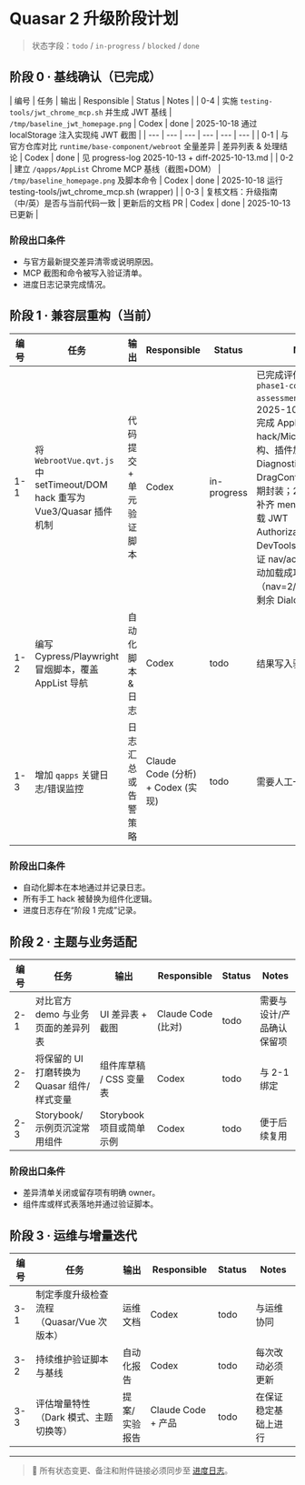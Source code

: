 # Quasar 2 升级阶段计划

> 状态字段：`todo` / `in-progress` / `blocked` / `done`

## 阶段 0 · 基线确认（已完成）

| 编号 | 任务 | 输出 | Responsible | Status | Notes |
| 0-4 | 实施 `testing-tools/jwt_chrome_mcp.sh` 并生成 JWT 基线 | `/tmp/baseline_jwt_homepage.png` | Codex | done | 2025-10-18 通过 localStorage 注入实现纯 JWT 截图 |
| --- | --- | --- | --- | --- | --- |
| 0-1 | 与官方仓库对比 `runtime/base-component/webroot` 全量差异 | 差异列表 & 处理结论 | Codex | done | 见 progress-log 2025-10-13 + diff-2025-10-13.md |
| 0-2 | 建立 `/qapps/AppList` Chrome MCP 基线（截图+DOM） | `/tmp/baseline_homepage.png` 及脚本命令 | Codex | done | 2025-10-18 运行 testing-tools/jwt_chrome_mcp.sh (wrapper) |
| 0-3 | 复核文档：升级指南（中/英）是否与当前代码一致 | 更新后的文档 PR | Codex | done | 2025-10-13 已更新 |

### 阶段出口条件
- 与官方最新提交差异清零或说明原因。
- MCP 截图和命令被写入验证清单。
- 进度日志记录完成情况。

## 阶段 1 · 兼容层重构（当前）

| 编号 | 任务 | 输出 | Responsible | Status | Notes |
| --- | --- | --- | --- | --- | --- |
| 1-1 | 将 `WebrootVue.qvt.js` 中 setTimeout/DOM hack 重写为 Vue3/Quasar 插件机制 | 代码提交 + 单元验证脚本 | Codex | in-progress | 已完成评估，对照 `phase1-compat-assessment.md` 执行；2025-10-18 Codex 完成 AppList DOM hack/Microtask 队列重构、插件加载监控 + Diagnostics 以及 DragController 生命周期封装；2025-10-19 补齐 menuData/组件加载 JWT Authorization；DevTools headless 验证 nav/account 插件自动加载成功（nav=2/account=1），剩余 Dialog 拖拽待验证 |
| 1-2 | 编写 Cypress/Playwright 冒烟脚本，覆盖 AppList 导航 | 自动化脚本 & 日志 | Codex | todo | 结果写入验证清单 |
| 1-3 | 增加 `qapps` 关键日志/错误监控 | 日志汇总或告警策略 | Claude Code (分析) + Codex (实现) | todo | 需要人工一起评审 |

### 阶段出口条件
- 自动化脚本在本地通过并记录日志。
- 所有手工 hack 被替换为组件化逻辑。
- 进度日志存在“阶段 1 完成”记录。

## 阶段 2 · 主题与业务适配

| 编号 | 任务 | 输出 | Responsible | Status | Notes |
| --- | --- | --- | --- | --- | --- |
| 2-1 | 对比官方 demo 与业务页面的差异列表 | UI 差异表 + 截图 | Claude Code (比对) | todo | 需要与设计/产品确认保留项 |
| 2-2 | 将保留的 UI 打磨转换为 Quasar 组件/样式变量 | 组件库草稿 / CSS 变量表 | Codex | todo | 与 2-1 绑定 |
| 2-3 | Storybook/示例页沉淀常用组件 | Storybook 项目或简单示例 | Codex | todo | 便于后续复用 |

### 阶段出口条件
- 差异清单关闭或留存项有明确 owner。
- 组件库或样式表落地并通过验证脚本。

## 阶段 3 · 运维与增量迭代

| 编号 | 任务 | 输出 | Responsible | Status | Notes |
| --- | --- | --- | --- | --- | --- |
| 3-1 | 制定季度升级检查流程（Quasar/Vue 次版本） | 运维文档 | Codex | todo | 与运维协同 |
| 3-2 | 持续维护验证脚本与基线 | 自动化报告 | Codex | todo | 每次改动必须更新 |
| 3-3 | 评估增量特性（Dark 模式、主题切换等） | 提案/实验报告 | Claude Code + 产品 | todo | 在保证稳定基础上进行 |

---

> 📌 所有状态变更、备注和附件链接必须同步至 [进度日志](progress-log.md)。
